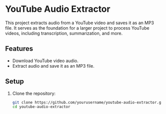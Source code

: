 # YouTube Audio Extractor

This project extracts audio from a YouTube video and saves it as an MP3 file. It serves as the foundation for a larger project to process YouTube videos, including transcription, summarization, and more.

## Features
- Download YouTube video audio.
- Extract audio and save it as an MP3 file.

## Setup

1. Clone the repository:

   ```bash
   git clone https://github.com/yourusername/youtube-audio-extractor.git
   cd youtube-audio-extractor

